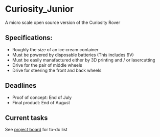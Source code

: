 # Curiosity_Junior
A micro scale open source version of the Curiosity Rover

## Specifications:  
- Roughly the size of an ice cream container  
- Must be powered by disposable batteries (This includes 9V)  
- Must be easily manafactured either by 3D printing and / or lasercutting
- Drive for the pair of middle wheels
- Drive for steering the front and back wheels

## Deadlines 
- Proof of concept: End of July
- Final product: End of August  

## Current tasks 
See [project board](https://github.com/5AUL-R/Curiosity_Junior/projects/1) for to-do list
